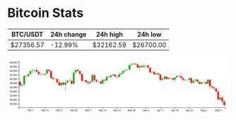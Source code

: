# Bitcoin Stats

BTC/USDT|24h change|24h high|24h low|
|---|---|---|---|
|$27356.57|-12.99%|$32162.59|$26700.00|

<img src="./chart.svg">
